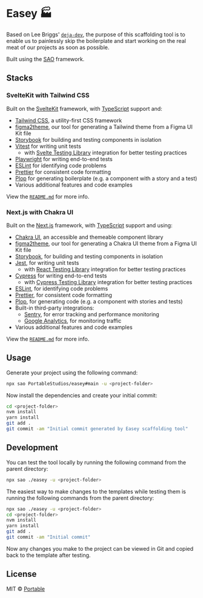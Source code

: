 # Easey 🏭

Based on Lee Briggs' [`deja-dev`](https://github.com/theleebriggs/deja-dev),
the purpose of this scaffolding tool is to enable us to painlessly skip the
boilerplate and start working on the real meat of our projects as soon as possible.

Built using the [SAO](https://github.com/saojs/sao) framework.

## Stacks

### SvelteKit with Tailwind CSS

Built on the [SvelteKit](https://kit.svelte.dev/) framework, with
[TypeScript](https://www.typescriptlang.org/) support and:

- [Tailwind CSS](https://tailwindcss.com/), a utility-first CSS framework
- [figma2theme](https://github.com/PortableStudios/figma2theme), our tool for generating a Tailwind theme from a Figma UI Kit file
- [Storybook](https://storybook.js.org/) for building and testing components in isolation
- [Vitest](https://vitest.dev/) for writing unit tests
  - with [Svelte Testing Library](https://testing-library.com/docs/svelte-testing-library/intro/) integration for better testing practices
- [Playwright](https://playwright.dev/) for writing end-to-end tests
- [ESLint](https://eslint.org/) for identifying code problems
- [Prettier](https://prettier.io/) for consistent code formatting
- [Plop](https://plopjs.com/) for generating boilerplate (e.g. a component with a story and a test)
- Various additional features and code examples

View the [`README.md`](./template/sveltekit/README.md) for more info.

### Next.js with Chakra UI

Built on the [Next.js](https://nextjs.org/) framework, with
[TypeScript](https://www.typescriptlang.org/) support and using:

- [Chakra UI](https://chakra-ui.com/), an accessible and themeable component library
- [figma2theme](https://github.com/PortableStudios/figma2theme), our tool for generating a Chakra UI theme from a Figma UI Kit file
- [Storybook](https://storybook.js.org/), for building and testing components in isolation
- [Jest](https://jestjs.io/), for writing unit tests
  - with [React Testing Library](https://testing-library.com/docs/react-testing-library/intro/) integration for better testing practices
- [Cypress](https://www.cypress.io/) for writing end-to-end tests
  - with [Cypress Testing Library](https://testing-library.com/docs/cypress-testing-library/intro) integration for better testing practices
- [ESLint](https://eslint.org/), for identifying code problems
- [Prettier](https://prettier.io/), for consistent code formatting
- [Plop](https://plopjs.com/), for generating code (e.g. a component with stories and tests)
- Built-in third-party integrations:
  - [Sentry](https://sentry.io/welcome/), for error tracking and performance monitoring
  - [Google Analytics](https://analytics.google.com/analytics/web/), for monitoring traffic
- Various additional features and code examples

View the [`README.md`](./template/next-ts-chakra-ui/README.md) for more info.

## Usage

Generate your project using the following command:

```bash
npx sao PortableStudios/easey#main -u <project-folder>
```

Now install the dependencies and create your initial commit:

```bash
cd <project-folder>
nvm install
yarn install
git add .
git commit -am "Initial commit generated by Easey scaffolding tool"
```

## Development

You can test the tool locally by running the following command from the parent directory:

```bash
npx sao ./easey -u <project-folder>
```

The easiest way to make changes to the templates while testing
them is running the following commands from the parent directory:

```bash
npx sao ./easey -u <project-folder>
cd <project-folder>
nvm install
yarn install
git add .
git commit -am "Initial commit"
```

Now any changes you make to the project can be viewed
in Git and copied back to the template after testing.

## License

MIT © [Portable](https://portable.com.au)

